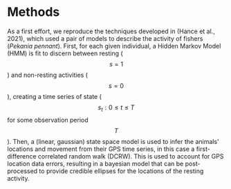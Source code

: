 # Methods

As a first effort, we reproduce the techniques developed in (Hance et al., 2021), which used a pair of models to describe the activity of fishers (_Pekania pennant_). First, for each given individual, a Hidden Markov Model (HMM) is fit to discern between resting ($$s=1$$) and non-resting activities ($$s=0$$), creating a time series of state ($${s_t : 0 \leq t \leq T}$$ for some observation period $$T$$). Then, a (linear, gaussian) state space model is used to infer the animals' locations and movement from their GPS time series, in this case a first-difference correlated random walk (DCRW). This is used to account for GPS location data errors, resulting in a bayesian model that can be post-processed to provide credible ellipses for the locations of the resting activity.

